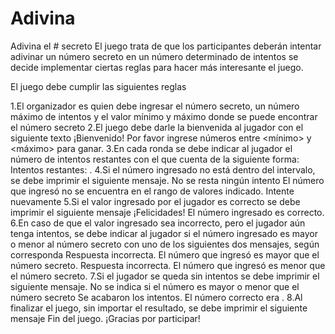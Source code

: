 # Adivina
Adivina el # secreto
El juego trata de que los participantes deberán intentar adivinar un número secreto en un número determinado de intentos 
se decide implementar ciertas reglas para hacer más interesante el juego.

El juego debe cumplir las siguientes reglas


1.El organizador es quien debe ingresar el número secreto, un número máximo de intentos y el valor mínimo y máximo donde 
se puede encontrar el número secreto
2.El juego debe darle la bienvenida al jugador con el siguiente texto
¡Bienvenido! Por favor ingrese números entre <mínimo> y <máximo> para ganar.
3.En cada ronda se debe indicar al jugador el número de intentos restantes con el que cuenta de la siguiente forma:
Intentos restantes: <intentos>.
4.Si el número ingresado no está dentro del intervalo, se debe imprimir el siguiente mensaje. No se resta ningún intento
El número que ingresó no se encuentra en el rango de valores indicado. Intente nuevamente
5.Si el valor ingresado por el jugador es correcto se debe imprimir el siguiente mensaje
¡Felicidades! El número ingresado es correcto.
6.En caso de que el valor ingresado sea incorrecto, pero el jugador aún tenga intentos, se debe indicar al jugador si 
el número ingresado es mayor o menor al número secreto con uno de los siguientes dos mensajes, según corresponda
Respuesta incorrecta. El número que ingresó es mayor que el número secreto.
Respuesta incorrecta. El número que ingresó es menor que el número secreto.
7.Si el jugador se queda sin intentos se debe imprimir el siguiente mensaje. No se indica si el número es mayor o menor 
que el número secreto
Se acabaron los intentos. El número correcto era <valor>.
8.Al finalizar el juego, sin importar el resultado, se debe imprimir el siguiente mensaje
 Fin del juego. ¡Gracias por participar!
